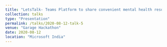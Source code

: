 ```yaml
---
title: "LetsTalk- Teams Platform to share convenient mental health resources via employee emotional state"
collection: talks
type: "Presentation"
permalink: /talks/2020-08-12-talk-5
venue: "Garage Hackathon"
date: 2020-08-12
location: "Microsoft India"
---
```

 


